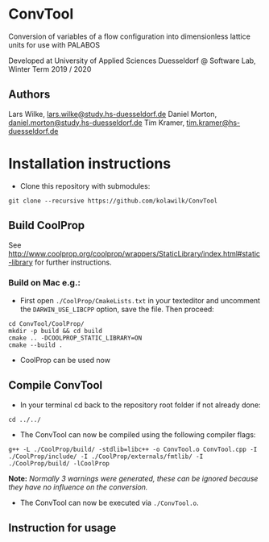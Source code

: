 # ConvTool
Conversion of variables of a flow configuration into dimensionless lattice units for use with PALABOS

Developed at University of Applied Sciences Duesseldorf @ Software Lab, Winter Term 2019 / 2020

## Authors
Lars Wilke, lars.wilke@study.hs-duesseldorf.de
Daniel Morton, daniel.morton@study.hs-duesseldorf.de
Tim Kramer, tim.kramer@hs-duesseldorf.de

# Installation instructions
* Clone this repository with submodules:
```
git clone --recursive https://github.com/kolawilk/ConvTool
```

## Build CoolProp
See http://www.coolprop.org/coolprop/wrappers/StaticLibrary/index.html#static-library for further instructions.

### Build on Mac e.g.:

* First open `./CoolProp/CmakeLists.txt` in your texteditor and uncomment the `DARWIN_USE_LIBCPP` option, save the file. Then proceed:

```
cd ConvTool/CoolProp/
mkdir -p build && cd build
cmake .. -DCOOLPROP_STATIC_LIBRARY=ON
cmake --build .
```

* CoolProp can be used now

## Compile ConvTool

* In your terminal cd back to the repository root folder if not already done:

```
cd ../../
```

* The ConvTool can now be compiled using the following compiler flags:

```
g++ -L ./CoolProp/build/ -stdlib=libc++ -o ConvTool.o ConvTool.cpp -I ./CoolProp/include/ -I ./CoolProp/externals/fmtlib/ -I ./CoolProp/build/ -lCoolProp
```

**Note:** *Normally 3 warnings were generated, these can be ignored because they have no influence on the conversion.*

* The ConvTool can now be executed via `./ConvTool.o`.

## Instruction for usage
